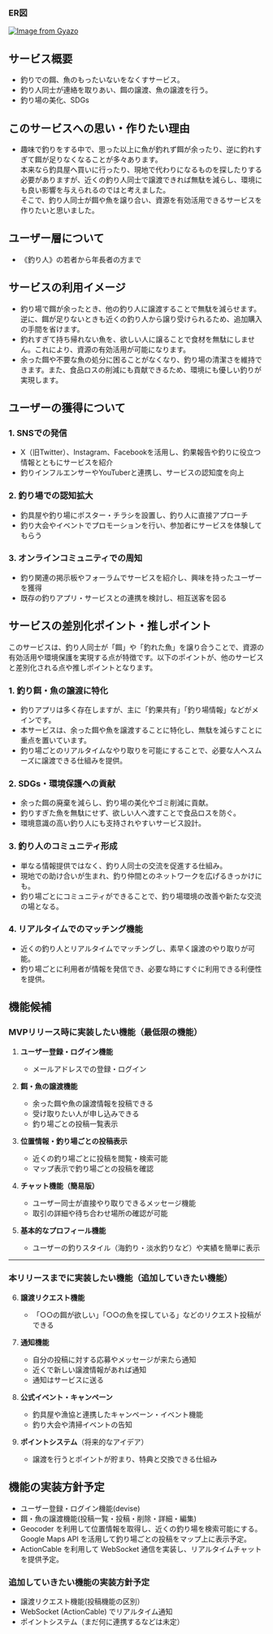 ### ER図
[![Image from Gyazo](https://i.gyazo.com/e82304dca6c7425ac35605908d7d375a.png)](https://gyazo.com/e82304dca6c7425ac35605908d7d375a)


## サービス概要
- 釣りでの餌、魚のもったいないをなくすサービス。
- 釣り人同士が連絡を取りあい、餌の譲渡、魚の譲渡を行う。
- 釣り場の美化、SDGs

## このサービスへの思い・作りたい理由
- 趣味で釣りをする中で、思った以上に魚が釣れず餌が余ったり、逆に釣れすぎて餌が足りなくなることが多々あります。  
  本来なら釣具屋へ買いに行ったり、現地で代わりになるものを探したりする必要がありますが、近くの釣り人同士で譲渡できれば無駄を減らし、環境にも良い影響を与えられるのではと考えました。  
  そこで、釣り人同士が餌や魚を譲り合い、資源を有効活用できるサービスを作りたいと思いました。

## ユーザー層について
- 《釣り人》の若者から年長者の方まで


## サービスの利用イメージ
- 釣り場で餌が余ったとき、他の釣り人に譲渡することで無駄を減らせます。逆に、餌が足りないときも近くの釣り人から譲り受けられるため、追加購入の手間を省けます。
- 釣れすぎて持ち帰れない魚を、欲しい人に譲ることで食材を無駄にしません。これにより、資源の有効活用が可能になります。
- 余った餌や不要な魚の処分に困ることがなくなり、釣り場の清潔さを維持できます。また、食品ロスの削減にも貢献できるため、環境にも優しい釣りが実現します。

## ユーザーの獲得について
### 1. SNSでの発信  
- X（旧Twitter）、Instagram、Facebookを活用し、釣果報告や釣りに役立つ情報とともにサービスを紹介  
- 釣りインフルエンサーやYouTuberと連携し、サービスの認知度を向上  

### 2. 釣り場での認知拡大  
- 釣具屋や釣り場にポスター・チラシを設置し、釣り人に直接アプローチ  
- 釣り大会やイベントでプロモーションを行い、参加者にサービスを体験してもらう  

### 3. オンラインコミュニティでの周知  
- 釣り関連の掲示板やフォーラムでサービスを紹介し、興味を持ったユーザーを獲得  
- 既存の釣りアプリ・サービスとの連携を検討し、相互送客を図る  

## サービスの差別化ポイント・推しポイント  

このサービスは、釣り人同士が「餌」や「釣れた魚」を譲り合うことで、資源の有効活用や環境保護を実現する点が特徴です。以下のポイントが、他のサービスと差別化される点や推しポイントとなります。  

### 1. **釣り餌・魚の譲渡に特化**  
   - 釣りアプリは多く存在しますが、主に「釣果共有」「釣り場情報」などがメインです。  
   - 本サービスは、余った餌や魚を譲渡することに特化し、無駄を減らすことに重点を置いています。  
   - 釣り場ごとのリアルタイムなやり取りを可能にすることで、必要な人へスムーズに譲渡できる仕組みを提供。  

### 2. **SDGs・環境保護への貢献**  
   - 余った餌の廃棄を減らし、釣り場の美化やゴミ削減に貢献。  
   - 釣りすぎた魚を無駄にせず、欲しい人へ渡すことで食品ロスを防ぐ。  
   - 環境意識の高い釣り人にも支持されやすいサービス設計。  

### 3. **釣り人のコミュニティ形成**  
   - 単なる情報提供ではなく、釣り人同士の交流を促進する仕組み。  
   - 現地での助け合いが生まれ、釣り仲間とのネットワークを広げるきっかけにも。  
   - 釣り場ごとにコミュニティができることで、釣り場環境の改善や新たな交流の場となる。  

### 4. **リアルタイムでのマッチング機能**  
   - 近くの釣り人とリアルタイムでマッチングし、素早く譲渡のやり取りが可能。  
   - 釣り場ごとに利用者が情報を発信でき、必要な時にすぐに利用できる利便性を提供。  

## 機能候補 

### **MVPリリース時に実装したい機能**（最低限の機能）  
1. **ユーザー登録・ログイン機能**  
   - メールアドレスでの登録・ログイン  

2. **餌・魚の譲渡機能**  
   - 余った餌や魚の譲渡情報を投稿できる  
   - 受け取りたい人が申し込みできる  
   - 釣り場ごとの投稿一覧表示  

3. **位置情報・釣り場ごとの投稿表示**  
   - 近くの釣り場ごとに投稿を閲覧・検索可能  
   - マップ表示で釣り場ごとの投稿を確認  

4. **チャット機能（簡易版）**  
   - ユーザー同士が直接やり取りできるメッセージ機能  
   - 取引の詳細や待ち合わせ場所の確認が可能  

5. **基本的なプロフィール機能**  
   - ユーザーの釣りスタイル（海釣り・淡水釣りなど）や実績を簡単に表示  

---

### **本リリースまでに実装したい機能**（追加していきたい機能）  


6. **譲渡リクエスト機能**  
   - 「○○の餌が欲しい」「○○の魚を探している」などのリクエスト投稿ができる  

7. **通知機能**  
   - 自分の投稿に対する応募やメッセージが来たら通知  
   - 近くで新しい譲渡情報があれば通知 
   - 通知はサービスに送る
  
8. **公式イベント・キャンペーン**  
    - 釣具屋や漁協と連携したキャンペーン・イベント機能  
    - 釣り大会や清掃イベントの告知  

9. **ポイントシステム**（将来的なアイデア）  
    - 譲渡を行うとポイントが貯まり、特典と交換できる仕組み  


## 機能の実装方針予定

- ユーザー登録・ログイン機能(devise)
- 餌・魚の譲渡機能(投稿一覧・投稿・削除・詳細・編集)
- Geocoder を利用して位置情報を取得し、近くの釣り場を検索可能にする。Google Maps API を活用して釣り場ごとの投稿をマップ上に表示予定。
- ActionCable を利用して WebSocket 通信を実装し、リアルタイムチャットを提供予定。

### 追加していきたい機能の実装方針予定
- 譲渡リクエスト機能(投稿機能の区別）
- WebSocket (ActionCable) でリアルタイム通知
- ポイントシステム（まだ何に連携するなどは未定）





